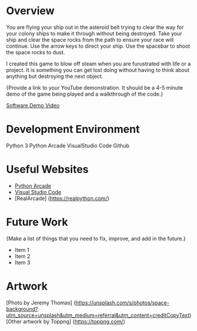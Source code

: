 # Overview

You are flying your ship out in the asteroid belt trying to clear the way for your colony ships to make it through without being destroyed. Take your ship and clear the space rocks from the path to ensure your race will continue.
Use the arrow keys to direct your ship. Use the spacebar to shoot the space rocks to dust.

I created this game to blow off steam when you are furustrated with life or a project. It is something you can get lost doing without having to think about anything but destroying the next object.

{Provide a link to your YouTube demonstration.  It should be a 4-5 minute demo of the game being played and a walkthrough of the code.}

[Software Demo Video](http://youtube.link.goes.here)

# Development Environment

Python 3
Python Arcade
VisualStudio Code
Github

# Useful Websites
* [Python Arcade](https://api.arcade.academy/en/latest/)
* [Visual Studio Code](https://code.visualstudio.com/)
* [RealArcade] (https://realpython.com/)

# Future Work

{Make a list of things that you need to fix, improve, and add in the future.}
* Item 1
* Item 2
* Item 3

# Artwork
[Photo by Jeremy Thomas] (https://unsplash.com/s/photos/space-background?utm_source=unsplash&utm_medium=referral&utm_content=creditCopyText)
[Other artwork by Toppng] (https://toppng.com/)  